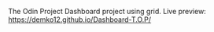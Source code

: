 The Odin Project Dashboard project using grid.
Live preview: https://demko12.github.io/Dashboard-T.O.P/
